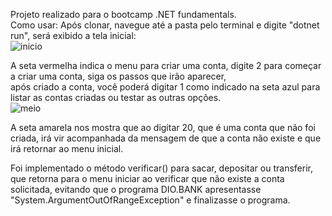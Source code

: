 Projeto realizado para o bootcamp .NET fundamentals.<br>
Como usar: Após clonar, navegue até a pasta pelo terminal e digite "dotnet run", será exibido a tela inicial:<br>
![inicio](https://user-images.githubusercontent.com/61215352/119916085-3a2d7c80-bf3a-11eb-85c5-982659292270.jpg)


A seta vermelha indica o menu para criar uma conta, digite 2 para começar a criar uma conta, siga os passos que irão aparecer,<br>
após criado a conta, você poderá digitar 1 como indicado na seta azul para listar as contas criadas ou testar as outras opções.<br>
![meio](https://user-images.githubusercontent.com/61215352/119287784-94b69800-bc1d-11eb-99c6-2b2ff1953638.jpg)

A seta amarela nos mostra que ao digitar 20, que é uma conta que não foi criada, irá vir acompanhada da mensagem de que a conta não existe e que irá retornar ao menu inicial.

Foi implementado o método verificar() para sacar, depositar ou transferir, que retorna para o menu iniciar ao verificar que não existe a conta solicitada, evitando que o programa DIO.BANK apresentasse "System.ArgumentOutOfRangeException" e finalizasse o programa.
